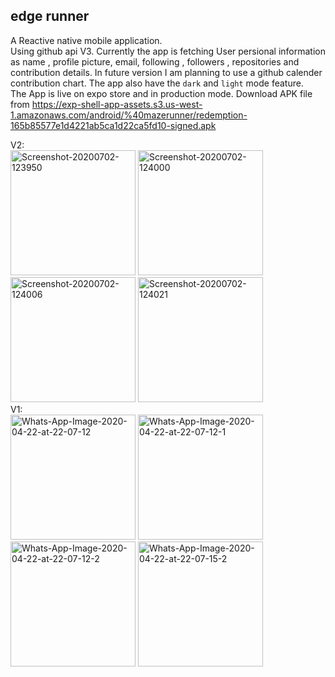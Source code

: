 ## edge runner  
A Reactive native mobile application.       
Using github api V3. Currently the app is fetching User persional information as name , profile picture, email, following , followers , repositories and contribution details. In future version I am planning to use a github calender contribution chart.  The app also have the  ```dark``` and ```light``` mode feature.     
The App is live on expo store and in production mode.
Download APK file from https://exp-shell-app-assets.s3.us-west-1.amazonaws.com/android/%40mazerunner/redemption-165b85577e1d4221ab5ca1d22ca5fd10-signed.apk


 
V2:     
<a href="https://ibb.co/N9z5145"><img src="https://i.ibb.co/dPyFbhF/Screenshot-20200702-123950.png" width="200px" alt="Screenshot-20200702-123950" border="0"></a>
<a href="https://ibb.co/TPZ88Q8"><img src="https://i.ibb.co/5sd88Q8/Screenshot-20200702-124000.png" width="200px" alt="Screenshot-20200702-124000" border="0"></a>
<img src="https://i.ibb.co/sR3QTjn/Screenshot-20200702-124006.png" alt="Screenshot-20200702-124006" border="0" width = "200px">
<img src="https://i.ibb.co/xzN0Ncx/Screenshot-20200702-124021.png" alt="Screenshot-20200702-124021" border="0" width ="200px">  
V1:    
<img src="https://i.ibb.co/6vNHByz/Whats-App-Image-2020-04-22-at-22-07-12.jpg" alt="Whats-App-Image-2020-04-22-at-22-07-12" border="0" width="200px">
<img src="https://i.ibb.co/j6Dp2sH/Whats-App-Image-2020-04-22-at-22-07-12-1.jpg" alt="Whats-App-Image-2020-04-22-at-22-07-12-1" border="0" width="200px">
<img src="https://i.ibb.co/gP0ZhL0/Whats-App-Image-2020-04-22-at-22-07-12-2.jpg" alt="Whats-App-Image-2020-04-22-at-22-07-12-2" border="0" width="200px">
<img src="https://i.ibb.co/k3N4GNP/Whats-App-Image-2020-04-22-at-22-07-15-2.jpg" alt="Whats-App-Image-2020-04-22-at-22-07-15-2" border="0" width="200px">

